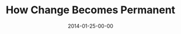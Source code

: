 ---
layout: message
category: message
series: "Power To Change"
title: "How Change Becomes Permanent"
date: 2014-01-25-00-00
message_id: 842
audio: "http://s3.amazonaws.com/crossroads-media/media/legacy/mp3/powertochange_04.mp3"
audio-duration: "35:07"
program: "http://s3.amazonaws.com/crossroads-media/media/legacy/documents/01_25-26_14Program_LO.pdf"
description: "Karl Martin talks about how change becomes permanent."
video: "https://s3.amazonaws.com/crossroadsvideomessages/powertochange_04.mp4"
video-duration: "35:07"
video-image: "http://s3.amazonaws.com/crossroads-media/images/legacy/content/powertochange_04_still.jpg"
explicit: false
---